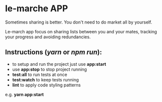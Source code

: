 # le-marche APP

Sometimes sharing is better. You don't need to do market all by yourself.

Le-march app focus on sharing lists between you and your mates,
tracking your progress and avoiding redundancies.


## Instructions (___yarn___ or ___npm run___):
- to setup and run the project just use **app:start**
- use **app:stop** to stop project running
- **test:all** to run tests at once
- **test:watch** to keep tests running
- **lint** to apply code styling patterns

e.g. **yarn app:start**